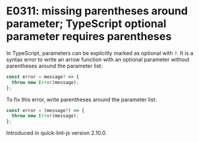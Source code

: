 # E0311: missing parentheses around parameter; TypeScript optional parameter requires parentheses

In TypeScript, parameters can be explicitly marked as optional with `?`. It is a
syntax error to write an arrow function with an optional parameter without
parentheses around the parameter list:

```typescript
const error = message? => {
  throw new Error(message);
};
```

To fix this error, write parentheses around the parameter list:

```typescript
const error = (message?) => {
  throw new Error(message);
};
```

Introduced in quick-lint-js version 2.10.0.
